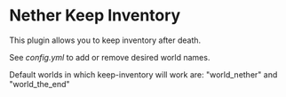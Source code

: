 # Nether Keep Inventory

This plugin allows you to keep inventory after death.

See *config.yml* to add or remove desired world names.

Default worlds in which keep-inventory will work are: "world_nether" and "world_the_end"
